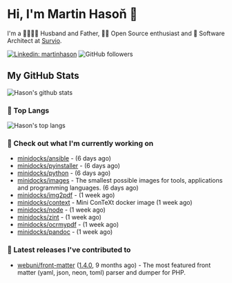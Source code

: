 # Hi, I'm Martin Hasoň 👋

I'm a 👨‍👩‍👧‍👦 Husband and Father, 🧑‍💻 Open Source enthusiast and 📐 Software Architect at [Survio](https://www.survio.com).

[![Linkedin: martinhason](https://img.shields.io/badge/-Martin%20Hasoň-blue?style=flat-square&logo=Linkedin&logoColor=white&link=https://www.linkedin.com/in/martinhason/)](https://www.linkedin.com/in/martinhason/)
![GitHub followers](https://img.shields.io/github/followers/hason?label=Follow&style=social)


## My GitHub Stats
![Hason's github stats](https://github-readme-stats.vercel.app/api?username=hason&show_icons=true&include_all_commits=true&theme=dracula&hide_border=true&hide_title=true)

### 💾 Top Langs
![Hason's top langs](https://github-readme-stats.vercel.app/api/top-langs/?username=hason&layout=compact&theme=dracula&hide_border=true&hide_title=true)

### 👷 Check out what I'm currently working on

- [minidocks/ansible](https://github.com/minidocks/ansible) -  (6 days ago)
- [minidocks/pyinstaller](https://github.com/minidocks/pyinstaller) -  (6 days ago)
- [minidocks/python](https://github.com/minidocks/python) -  (6 days ago)
- [minidocks/images](https://github.com/minidocks/images) - The smallest possible images for tools, applications and programming languages. (6 days ago)
- [minidocks/img2pdf](https://github.com/minidocks/img2pdf) -  (1 week ago)
- [minidocks/context](https://github.com/minidocks/context) - Mini ConTeXt docker image (1 week ago)
- [minidocks/node](https://github.com/minidocks/node) -  (1 week ago)
- [minidocks/zint](https://github.com/minidocks/zint) -  (1 week ago)
- [minidocks/ocrmypdf](https://github.com/minidocks/ocrmypdf) -  (1 week ago)
- [minidocks/pandoc](https://github.com/minidocks/pandoc) -  (1 week ago)

### 🔭 Latest releases I've contributed to

- [webuni/front-matter](https://github.com/webuni/front-matter) ([1.4.0](https://github.com/webuni/front-matter/releases/tag/1.4.0), 9 months ago) - The most featured front matter (yaml, json, neon, toml) parser and dumper for PHP.
